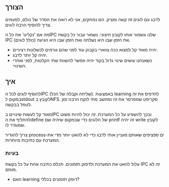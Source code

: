## הצורך
לדבג עם לוגים זה קשה ומציק. הם נמחקים, אני לא רואה את הסדר של כולם, לפעמים צריך להוסיף הרבה לוגים.

מה אם 'נקליט' את כל הIPC שלנו ונשמור אותו לקובץ חיצוני.
נשמור עבור כל בקשת IPC (כולל לוגים) את הזמן שבו היא נשלחה ואת הזמן שבו היא הגיעה.
* יהיה מאוד קל למצוא ככה צווארי בקבוק עוד לפני שהם גורמים לכשלונות רציניים.
* יהיה קל יותר לדבג.
* כשאנחנו עושים שינוי גדול בקוד יהיה אפשר להשוות שתי הקלטות, לפני ואחרי השינויי.

## איך
להוסיף לוגים לכל הIPC (שליחה וקבלה של הכל).
באמצעות learning להדפיס את זה במקום לstdout לקובץ בNFS.
סקריפט שמפרסר את זה ומחשב מתי לוקח הרבה זמן לטפל בבקשה.


מאוד קל לעשות שינויים בIPC ובכך להשפיע על כל המערכת.
זה יכול להיות פשוט להחליף את הdefine של הלוגים כדי שבמקום שיהיה שם printf זה יהיה write לקובץ שמוגדר לו.

צריך להגדיר process-ים ספציפים שאותם מעניין אותי לדבג כדי לא להאט יותר מדי את המערכת עם כתיבות מיותרות.

### בעיות
עלול להאט את המערכת ולדפוק תזמונים.
	תכלס כתיבה אחת על כל בקשת IPC זה לא מוגזם.
* האם learning דופק תזמונים בכללי?